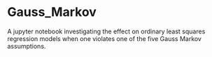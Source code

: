 # Gauss_Markov
A jupyter notebook investigating the effect on ordinary least squares regression models when one violates one of the five Gauss Markov assumptions.
